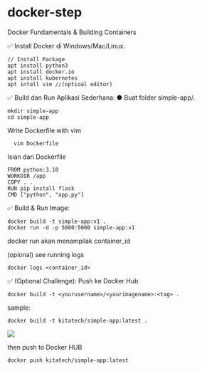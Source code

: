 # docker-step
Docker Fundamentals & Building Containers

✅ Install Docker di Windows/Mac/Linux.
```
// Install Package
apt install python3
apt install docker.io
apt install kubernetes
apt intall vim //(optioal editor)
```

✅ Build dan Run Aplikasi Sederhana:
● Buat folder simple-app/.
```
mkdir simple-app
cd simple-app
```
Write Dockerfile with vim
```
  vim Dockerfile
```

Isian dari Dockerfile
```
FROM python:3.10
WORKDIR /app
COPY . .
RUN pip install flask
CMD ["python", "app.py"]
```


✅ Build & Run Image:
```
docker build -t simple-app:v1 .
docker run -d -p 5000:5000 simple-app:v1
```
docker run akan menampilak container_id


(opional) see running logs
```
docker logs <container_id>
```

✅ (Optional Challenge): Push ke Docker Hub
```
docker build -t <yourusername>/<yourimagename>:<tag> .
```

sample:
```
docker build -t kitatech/simple-app:latest .
```

<img src="images.png">

then push to Docker HUB
```
docker push kitatech/simple-app:latest
```
